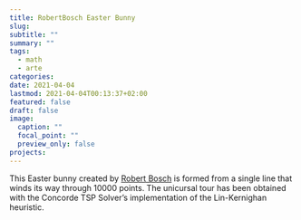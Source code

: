 ```yaml
---
title: RobertBosch Easter Bunny
slug: 
subtitle: ""
summary: ""
tags:
  - math
  - arte
categories: 
date: 2021-04-04
lastmod: 2021-04-04T00:13:37+02:00
featured: false
draft: false
image:
  caption: ""
  focal_point: ""
  preview_only: false
projects:
---
```

This Easter bunny created by [Robert Bosch](https://twitter.com/baabbaash) is formed from a single line that winds its way through 10000 points. The unicursal tour has been obtained with the Concorde TSP Solver’s implementation of the Lin-Kernighan heuristic.
